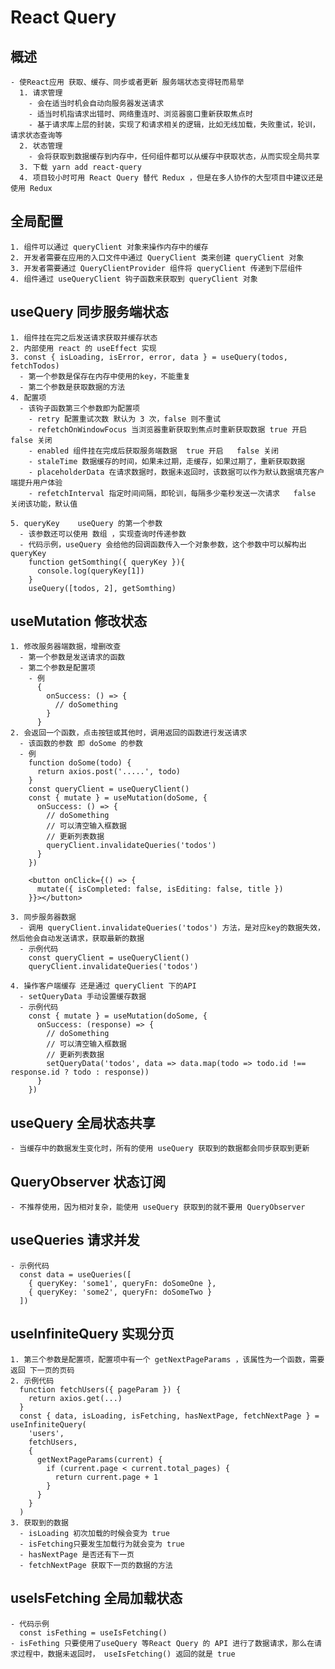 # React Query
  ## 概述
    - 使React应用 获取、缓存、同步或者更新 服务端状态变得轻而易举
      1. 请求管理
        - 会在适当时机会自动向服务器发送请求
        - 适当时机指请求出错时、网络重连时、浏览器窗口重新获取焦点时
        - 基于请求库上层的封装，实现了和请求相关的逻辑，比如无线加载，失败重试，轮训，请求状态查询等
      2. 状态管理
        - 会将获取到数据缓存到内存中，任何组件都可以从缓存中获取状态，从而实现全局共享
      3. 下载 yarn add react-query
      4. 项目较小时可用 React Query 替代 Redux ，但是在多人协作的大型项目中建议还是使用 Redux
  
  ## 全局配置
    1. 组件可以通过 queryClient 对象来操作内存中的缓存
    2. 开发者需要在应用的入口文件中通过 QueryClient 类来创建 queryClient 对象
    3. 开发者需要通过 QueryClientProvider 组件将 queryClient 传递到下层组件
    4. 组件通过 useQueryClient 钩子函数来获取到 queryClient 对象

  ## useQuery 同步服务端状态
    1. 组件挂在完之后发送请求获取并缓存状态
    2. 内部使用 react 的 useEffect 实现
    3. const { isLoading, isError, error, data } = useQuery(todos, fetchTodos)
      - 第一个参数是保存在内存中使用的key，不能重复
      - 第二个参数是获取数据的方法
    4. 配置项
      - 该钩子函数第三个参数即为配置项
        - retry 配置重试次数 默认为 3 次，false 则不重试
        - refetchOnWindowFocus 当浏览器重新获取到焦点时重新获取数据 true 开启    false 关闭
        - enabled 组件挂在完成后获取服务端数据  true 开启   false 关闭
        - staleTime 数据缓存的时间，如果未过期，走缓存，如果过期了，重新获取数据
        - placeholderData 在请求数据时，数据未返回时，该数据可以作为默认数据填充客户端提升用户体验
        - refetchInterval 指定时间间隔，即轮训，每隔多少毫秒发送一次请求   false 关闭该功能，默认值

    5. queryKey    useQuery 的第一个参数
      - 该参数还可以使用 数组 ，实现查询时传递参数
      - 代码示例，useQuery 会给他的回调函数传入一个对象参数，这个参数中可以解构出 queryKey
        function getSomthing({ queryKey }){
          console.log(queryKey[1])
        }
        useQuery([todos, 2], getSomthing)
  
  ## useMutation 修改状态
    1. 修改服务器端数据，增删改查
      - 第一个参数是发送请求的函数
      - 第二个参数是配置项
        - 例
          {
            onSuccess: () => {
              // doSomething
            }
          }
    2. 会返回一个函数，点击按钮或其他时，调用返回的函数进行发送请求
      - 该函数的参数 即 doSome 的参数
      - 例
        function doSome(todo) {
          return axios.post('.....', todo)
        }
        const queryClient = useQueryClient()
        const { mutate } = useMutation(doSome, {
          onSuccess: () => {
            // doSomething
            // 可以清空输入框数据
            // 更新列表数据
            queryClient.invalidateQueries('todos')
          }
        })

        <button onClick={() => {
          mutate({ isCompleted: false, isEditing: false, title })
        }}></button>

    3. 同步服务器数据
      - 调用 queryClient.invalidateQueries('todos') 方法，是对应key的数据失效，然后他会自动发送请求，获取最新的数据
      - 示例代码
        const queryClient = useQueryClient()
        queryClient.invalidateQueries('todos')
    
    4. 操作客户端缓存 还是通过 queryClient 下的API
      - setQueryData 手动设置缓存数据
      - 示例代码 
        const { mutate } = useMutation(doSome, {
          onSuccess: (response) => {
            // doSomething
            // 可以清空输入框数据
            // 更新列表数据
            setQueryData('todos', data => data.map(todo => todo.id !== response.id ? todo : response))
          }
        })

  ## useQuery 全局状态共享
    - 当缓存中的数据发生变化时，所有的使用 useQuery 获取到的数据都会同步获取到更新

  ## QueryObserver 状态订阅
    - 不推荐使用，因为相对复杂，能使用 useQuery 获取到的就不要用 QueryObserver

  ## useQueries 请求并发
    - 示例代码
      const data = useQueries([
        { queryKey: 'some1', queryFn: doSomeOne },
        { queryKey: 'some2', queryFn: doSomeTwo }
      ])

  ## useInfiniteQuery 实现分页
    1. 第三个参数是配置项，配置项中有一个 getNextPageParams ，该属性为一个函数，需要返回 下一页的页码
    2. 示例代码
      function fetchUsers({ pageParam }) {
        return axios.get(...)
      }
      const { data, isLoading, isFetching, hasNextPage, fetchNextPage } = useInfiniteQuery(
        'users',
        fetchUsers,
        {
          getNextPageParams(current) {
            if (current.page < current.total_pages) {
              return current.page + 1
            }
          }
        }
      )
    3. 获取到的数据
      - isLoading 初次加载的时候会变为 true 
      - isFetching只要发生加载行为就会变为 true
      - hasNextPage 是否还有下一页
      - fetchNextPage 获取下一页的数据的方法

  ## useIsFetching 全局加载状态
    - 代码示例  
      const isFething = useIsFetching()
    - isFething 只要使用了useQuery 等React Query 的 API 进行了数据请求，那么在请求过程中，数据未返回时， useIsFetching() 返回的就是 true
